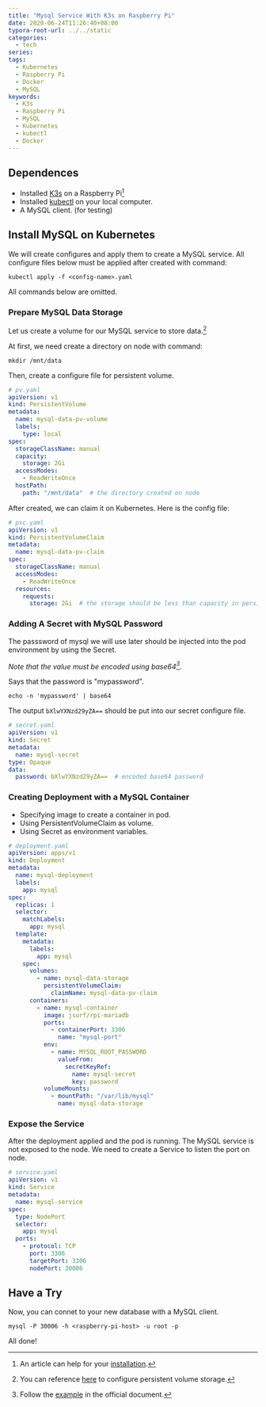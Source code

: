 ```yaml
---
title: "Mysql Service With K3s on Raspberry Pi"
date: 2020-06-24T11:26:40+08:00
typora-root-url: ../../static
categories:
  - tech
series:
tags:
  - Kubernetes
  - Raspberry Pi
  - Docker
  - MySQL
keywords:
  - K3s
  - Raspberry Pi
  - MySQL
  - Kubernetes
  - kubectl
  - Docker
---
```


## Dependences

* Installed [K3s](https://k3s.io/) on a Raspberry Pi[^1]
* Installed [kubectl](https://kubernetes.io/docs/tasks/tools/install-kubectl/) on your local computer.
* A MySQL client. (for testing)

## Install MySQL on Kubernetes

We will create configures and apply them to create a MySQL service. All configure files below must be applied after created with command:

```shell
kubectl apply -f <config-name>.yaml
```

All commands below are omitted.

### Prepare MySQL Data Storage

Let us create a volume for our MySQL service to store data.[^2]

At first, we need create a directory on node with command:

```shell
mkdir /mnt/data
```

Then, create a configure file for persistent volume.

```yaml
# pv.yaml
apiVersion: v1
kind: PersistentVolume
metadata:
  name: mysql-data-pv-volume
  labels:
    type: local
spec:
  storageClassName: manual
  capacity:
    storage: 2Gi
  accessModes:
    - ReadWriteOnce
  hostPath:
    path: "/mnt/data"  # the directory created on node
```

After created, we can claim it on Kubernetes. Here is the config file:

```yaml
# pvc.yaml
apiVersion: v1
kind: PersistentVolumeClaim
metadata:
  name: mysql-data-pv-claim
spec:
  storageClassName: manual
  accessModes:
    - ReadWriteOnce
  resources:
    requests:
      storage: 2Gi  # the storage should be less than capacity in persistent volume
```

### Adding A Secret with MySQL Password

The passsword of mysql we will use later should be injected into the pod environment by using the Secret.

_Note that the value must be encoded using base64[^3]_.

Says that the password is "mypassword".

```shell
echo -n 'mypassword' | base64
```

The output `bXlwYXNzd29yZA==` should be put into our secret configure file.

```yaml
# secret.yaml
apiVersion: v1
kind: Secret
metadata:
  name: mysql-secret
type: Opaque
data:
  password: bXlwYXNzd29yZA==  # encoded base64 password
```

### Creating Deployment with a MySQL Container

* Specifying image to create a container in pod.
* Using PersistentVolumeClaim as volume.
* Using Secret as environment variables.

```yaml
# deployment.yaml
apiVersion: apps/v1
kind: Deployment
metadata:
  name: mysql-deployment
  labels:
    app: mysql
spec:
  replicas: 1
  selector:
    matchLabels:
      app: mysql
  template:
    metadata:
      labels:
        app: mysql
    spec:
      volumes:
        - name: mysql-data-storage
          persistentVolumeClaim:
            claimName: mysql-data-pv-claim
      containers:
        - name: mysql-container
          image: jsurf/rpi-mariadb
          ports:
            - containerPort: 3306
              name: "mysql-port"
          env:
            - name: MYSQL_ROOT_PASSWORD
              valueFrom:
                secretKeyRef:
                  name: mysql-secret
                  key: password
          volumeMounts:
            - mountPath: "/var/lib/mysql"
              name: mysql-data-storage
```

### Expose the Service

After the deployment applied and the pod is running. The MySQL service is not exposed to the node. We need to create a Service to listen the port on node.

```yaml
# service.yaml
apiVersion: v1
kind: Service
metadata:
  name: mysql-service
spec:
  type: NodePort
  selector:
    app: mysql
  ports:
    - protocol: TCP
      port: 3306
      targetPort: 3306
      nodePort: 30006
```

## Have a Try

Now, you can connet to your new database with a MySQL client.

```shell
mysql -P 30006 -h <raspberry-pi-host> -u root -p
```

All done!

[^1]: An article can help for your [installation](https://opensource.com/article/20/3/kubernetes-raspberry-pi-k3s).
[^2]: You can reference [here](https://kubernetes.io/docs/tasks/configure-pod-container/configure-persistent-volume-storage/#create-a-pod) to configure persistent volume storage.
[^3]: Follow the [example](https://kubernetes.io/docs/concepts/configuration/secret/#creating-a-secret-manually) in the official document.

